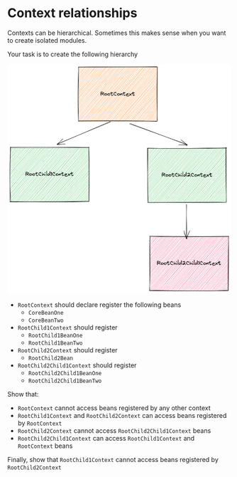# Context relationships

Contexts can be hierarchical. Sometimes this makes sense when you want to
create isolated modules.

Your task is to create the following hierarchy

![task-5-abstract-hierarchy](task-5-abstract-hierarchy.png)

- `RootContext` should declare register the following beans
    - `CoreBeanOne`
    - `CoreBeanTwo`
- `RootChild1Context` should register
    - `RootChild1BeanOne`
    - `RootChild1BeanTwo`
- `RootChild2Context` should register
    - `RootChild2Bean`
- `RootChild2Child1Context` should register
    - `RootChild2Child1BeanOne`
    - `RootChild2Child1BeanTwo`

Show that:

- `RootContext` cannot access beans registered by any other context
- `RootChild1Context` and `RootChild2Context` can access beans registered by
  `RootContext`
- `RootChild2Context` cannot access `RootChild2Child1Context` beans
- `RootChild2Child1Context` can access `RootChild1Context` and `RootContext`
  beans

Finally, show that `RootChild1Context` cannot access beans registered by
`RootChild2Context`